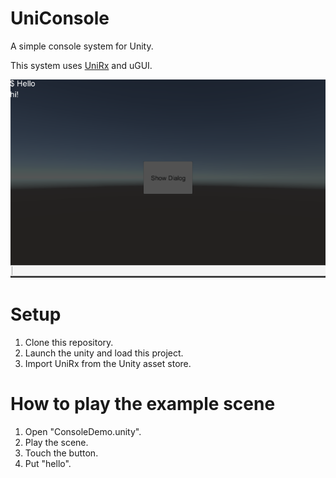 # UniConsole

A simple console system for Unity.

This system uses [UniRx](https://www.assetstore.unity3d.com/jp/#!/content/17276) and uGUI.

![image](https://raw.githubusercontent.com/fumobox/UniConsole/master/screenshot.png)

# Setup

1. Clone this repository.
2. Launch the unity and load this project.
3. Import UniRx from the Unity asset store.

# How to play the example scene

1. Open "ConsoleDemo.unity".
2. Play the scene.
3. Touch the button.
4. Put "hello".




